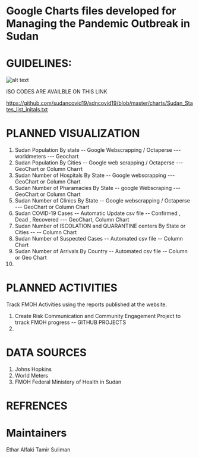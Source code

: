 # Google Charts files developed for Managing the Pandemic Outbreak in Sudan 


# GUIDELINES:

![alt text](https://github.com/sudancovid19/sdncovid19/blob/master/charts/image.png)

ISO CODES ARE AVAILBLE ON THIS LINK

https://github.com/sudancovid19/sdncovid19/blob/master/charts/Sudan_States_list_initals.txt

# PLANNED VISUALIZATION

1. Sudan Population By state -- Google Webscrapping / Octaperse --- worldmeters --- Geochart 
2. Sudan Population By Cities -- Google web scrapping / Octaperse  --- GeoChart or Column Charrt
3. Sudan Number of Hospitals By State -- Google webscrapping --- GeoChart or Column Chart
4. Sudan Number of Pharamacies By State -- google Webscraping ---  GeoChart or Column Chart
5. Sudan Number of Clinics By State -- Google webscrapping / Octaperse ---  GeoChart or Column Chart
5. Sudan COVID-19 Cases -- Automatic Update csv file -- Confirmed , Dead , Recovered --- GeoChart, Column Chart
6. Sudan Number of ISCOLATION and QUARANTINE centers By State or Cities --   -- Column Chart 
7. Sudan Number of Suspected Cases -- Automated csv file  -- Column Chart 
8. Sudan Number of Arrivals By Country -- Automated csv file -- Column or Geo Chart 
9.


# PLANNED ACTIVITIES
Track FMOH Activities using the reports published at the website.

1. Create Risk Communication and Community Engagement Project to trrack FMOH progress -- GITHUB PROJECTS
2. 

# DATA SOURCES
1. Johns Hopkins 
2. World Meters
3. FMOH Federal Ministery of Health in Sudan

# REFRENCES

# Maintainers

Ethar Alfaki
Tamir Suliman
